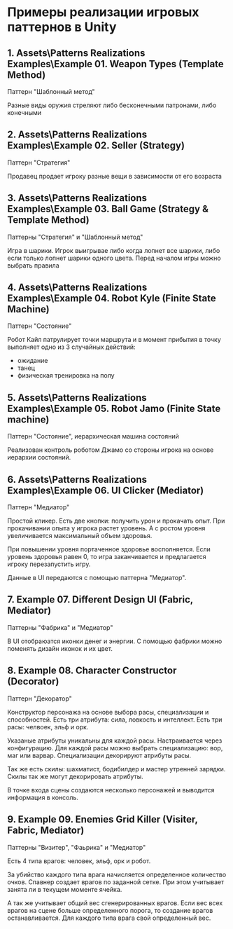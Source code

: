 # Примеры реализации игровых паттернов в Unity

## 1. Assets\Patterns Realizations Examples\Example 01. Weapon Types (Template Method)

Паттерн "Шаблонный метод"

Разные виды оружия стреляют либо бесконечными патронами, либо конечными

## 2. Assets\Patterns Realizations Examples\Example 02. Seller (Strategy)

Паттерн "Стратегия"

Продавец продает игроку разные вещи в зависимости от его возраста

## 3. Assets\Patterns Realizations Examples\Example 03. Ball Game (Strategy & Template Method)

Паттерны "Стратегия" и "Шаблонный метод"

Игра в шарики. Игрок выигрывае либо когда лопнет все шарики, либо если только лопнет шарики одного цвета. Перед началом игры можно выбрать правила

## 4. Assets\Patterns Realizations Examples\Example 04. Robot Kyle (Finite State Machine)

Паттерн "Состояние"

Робот Кайл патрулирует точки маршрута и в момент прибытия в точку выполняет одно из 3 случайных действий:
- ожидание
- танец
- физическая тренировка на полу

## 5. Assets\Patterns Realizations Examples\Example 05. Robot Jamo (Finite State machine)

Паттерн "Состояние", иерархическая машина состояний

Реализован контроль роботом Джамо со стороны игрока на основе иерархии состояний.

## 6. Assets\Patterns Realizations Examples\Example 06. UI Clicker (Mediator)

Паттерн "Медиатор"

Простой кликер. Есть две кнопки: получить урон и прокачать опыт. При прокачивании опыта у игрока растет уровень. А с ростом уровня увеличивается максимальный объем здоровья.

При повышении уровня портаченное здоровье восполняется. Если уровень здоровья равен 0, то игра заканчивается и предлагается игроку перезапустить игру.

Данные в UI передаются с помощью паттерна "Медиатор".

## 7. Example 07. Different Design UI (Fabric, Mediator)

Паттерны "Фабрика" и "Медиатор"

В UI отобраюатся иконки денег и энергии. С помощью фабрики можно поменять дизайн иконок и их цвет.

## 8. Example 08. Character Constructor (Decorator)

Паттерн "Декоратор"

Конструктор персонажа на основе выбора расы, специализации и способностей.
Есть три атрибута: сила, ловкость и интеллект. 
Есть три расы: челвоек, эльф и орк.

Указаные атрибуты уникальны для каждой расы. Настраивается через конфигурацию. 
Для каждой расы можно выбрать специализацию: вор, маг или варвар.
Специализации декорируют атрибуты расы.

Так же есть скилы: шахматист, бодибилдер и мастер утренней зарядки.
Скилы так же могут декорировать атрибуты.

В точке входа сцены создаются несколько персонажей и выводится информация в консоль.

## 9. Example 09. Enemies Grid Killer  (Visiter, Fabric, Mediator)

Паттерны "Визитер", "Фаьрика" и "Медиатор"

Есть 4 типа врагов: человек, эльф, орк и робот.

За убийство каждого типа врага начисляется определенное количество очков.
Спавнер создает врагов по заданной сетке. При этом учитывает занята ли в текущем моменте ячейка.

А так же учитывает общий вес сгенерированных врагов. Если вес всех врагов на сцене больше определенного порога, то создание врагов останавливается.
Для каждого типа врага свой определенный вес.

